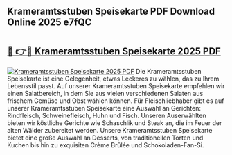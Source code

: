 ## Krameramtsstuben Speisekarte PDF Download Online 2025 e7fQC

# <h2><a href="http://gcbcugh.nevu.top/?p=Krameramtsstuben+Speisekarte">🔗 👉🔴 Krameramtsstuben Speisekarte 2025 PDF</a></h2>

[![Krameramtsstuben Speisekarte 2025 PDF](https://i.imgur.com/dBaPXMq.png)](http://gcbcugh.nevu.top/?p=Krameramtsstuben+Speisekarte)
Die Krameramtsstuben Speisekarte ist eine Gelegenheit, etwas Leckeres zu wählen, das zu Ihrem Lebensstil passt. Auf unserer Krameramtsstuben Speisekarte empfehlen wir einen Salatbereich, in dem Sie aus vielen verschiedenen Salaten aus frischem Gemüse und Obst wählen können. Für Fleischliebhaber gibt es auf unserer Krameramtsstuben Speisekarte eine Auswahl an Gerichten: Rindfleisch, Schweinefleisch, Huhn und Fisch. Unseren Auserwählten bieten wir köstliche Gerichte wie Schaschlik und Steak an, die im Feuer der alten Wälder zubereitet werden. Unsere Krameramtsstuben Speisekarte bietet eine große Auswahl an Desserts, von traditionellen Torten und Kuchen bis hin zu exquisiten Crème Brûlée und Schokoladen-Fan-Si.
